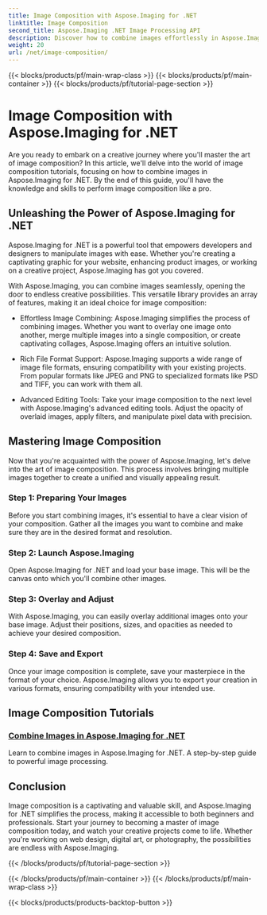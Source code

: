 ```yaml
---
title: Image Composition with Aspose.Imaging for .NET
linktitle: Image Composition
second_title: Aspose.Imaging .NET Image Processing API
description: Discover how to combine images effortlessly in Aspose.Imaging for .NET with our comprehensive tutorials. Elevate your image processing skills today!
weight: 20
url: /net/image-composition/
---
```


{{< blocks/products/pf/main-wrap-class >}}
{{< blocks/products/pf/main-container >}}
{{< blocks/products/pf/tutorial-page-section >}}

# Image Composition with Aspose.Imaging for .NET


Are you ready to embark on a creative journey where you'll master the art of image composition? In this article, we'll delve into the world of image composition tutorials, focusing on how to combine images in Aspose.Imaging for .NET. By the end of this guide, you'll have the knowledge and skills to perform image composition like a pro.

## Unleashing the Power of Aspose.Imaging for .NET

Aspose.Imaging for .NET is a powerful tool that empowers developers and designers to manipulate images with ease. Whether you're creating a captivating graphic for your website, enhancing product images, or working on a creative project, Aspose.Imaging has got you covered.

With Aspose.Imaging, you can combine images seamlessly, opening the door to endless creative possibilities. This versatile library provides an array of features, making it an ideal choice for image composition:

- Effortless Image Combining: Aspose.Imaging simplifies the process of combining images. Whether you want to overlay one image onto another, merge multiple images into a single composition, or create captivating collages, Aspose.Imaging offers an intuitive solution.

- Rich File Format Support: Aspose.Imaging supports a wide range of image file formats, ensuring compatibility with your existing projects. From popular formats like JPEG and PNG to specialized formats like PSD and TIFF, you can work with them all.

- Advanced Editing Tools: Take your image composition to the next level with Aspose.Imaging's advanced editing tools. Adjust the opacity of overlaid images, apply filters, and manipulate pixel data with precision.

## Mastering Image Composition

Now that you're acquainted with the power of Aspose.Imaging, let's delve into the art of image composition. This process involves bringing multiple images together to create a unified and visually appealing result.

### Step 1: Preparing Your Images

Before you start combining images, it's essential to have a clear vision of your composition. Gather all the images you want to combine and make sure they are in the desired format and resolution.

### Step 2: Launch Aspose.Imaging

Open Aspose.Imaging for .NET and load your base image. This will be the canvas onto which you'll combine other images.

### Step 3: Overlay and Adjust

With Aspose.Imaging, you can easily overlay additional images onto your base image. Adjust their positions, sizes, and opacities as needed to achieve your desired composition.

### Step 4: Save and Export

Once your image composition is complete, save your masterpiece in the format of your choice. Aspose.Imaging allows you to export your creation in various formats, ensuring compatibility with your intended use.

## Image Composition Tutorials
### [Combine Images in Aspose.Imaging for .NET](./combine-images/)
Learn to combine images in Aspose.Imaging for .NET. A step-by-step guide to powerful image processing.

## Conclusion

Image composition is a captivating and valuable skill, and Aspose.Imaging for .NET simplifies the process, making it accessible to both beginners and professionals. Start your journey to becoming a master of image composition today, and watch your creative projects come to life. Whether you're working on web design, digital art, or photography, the possibilities are endless with Aspose.Imaging.

{{< /blocks/products/pf/tutorial-page-section >}}

{{< /blocks/products/pf/main-container >}}
{{< /blocks/products/pf/main-wrap-class >}}

{{< blocks/products/products-backtop-button >}}
